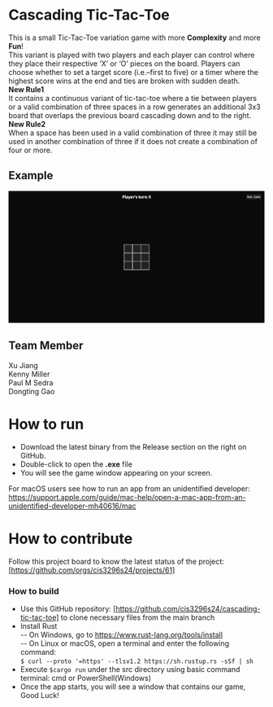 # Cascading Tic-Tac-Toe
This is a small Tic-Tac-Toe variation game with more **Complexity** and more **Fun**! 
<br>
This variant is played with two players and each player can control where they place their respective ‘X’ or ‘O’ pieces on the board. Players can choose whether to set a target score (i.e.–first to five) or a timer where the highest score wins at the end and ties are broken with sudden death.  
**New Rule1**
<br>
It contains a continuous variant of tic-tac-toe where a tie between players or a valid combination of three spaces in a row generates an additional 3x3 board that overlaps the previous board cascading down and to the right. 
<br>
**New Rule2**
<br>
When a space has been used in a valid combination of three it may still be used in another combination of three if it does not create a combination of four or more. 


## Example
![This is a mockup of Cascading Tic-Tac-Toe.](image.png)

## Team Member
Xu Jiang
<br>Kenny Miller
<br>Paul M Sedra
<br>Dongting Gao

# How to run
- Download the latest binary from the Release section on the right on GitHub.  
- Double-click to open the **.exe** file
- You will see the game window appearing on your screen. 

For macOS users see how to run an app from an unidentified developer: https://support.apple.com/guide/mac-help/open-a-mac-app-from-an-unidentified-developer-mh40616/mac

# How to contribute
Follow this project board to know the latest status of the project: [https://github.com/orgs/cis3296s24/projects/61]

### How to build
- Use this GitHub repository: [https://github.com/cis3296s24/cascading-tic-tac-toe] to clone necessary files from the main branch
- Install Rust
          <br>-- On Windows, go to https://www.rust-lang.org/tools/install
          <br>-- On Linux or macOS, open a terminal and enter the following command:
  <br>
  ```$ curl --proto '=https' --tlsv1.2 https://sh.rustup.rs -sSf | sh```
- Execute ```$cargo run``` under the src directory using basic command terminal: cmd or PowerShell(Windows)
- Once the app starts, you will see a window that contains our game, Good Luck!
